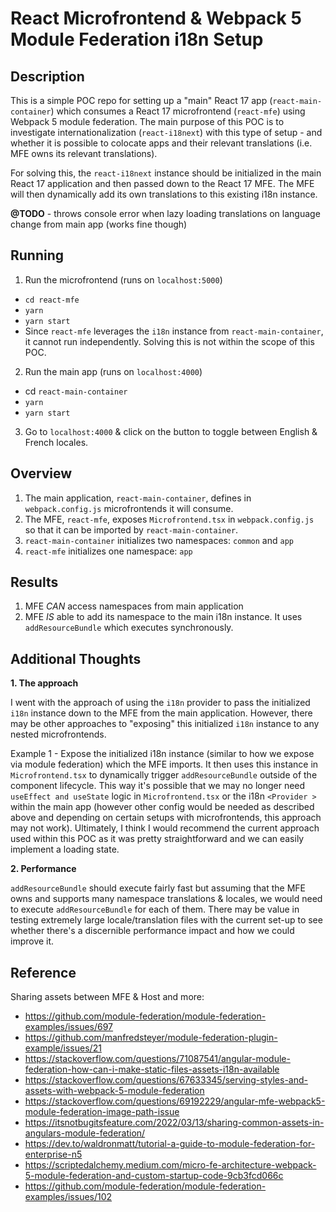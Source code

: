 # React Microfrontend & Webpack 5 Module Federation i18n Setup

## Description

This is a simple POC repo for setting up a "main" React 17 app (`react-main-container`) which consumes a React 17 microfrontend (`react-mfe`) using Webpack 5 module federation. The main purpose of this POC is to investigate internationalization (`react-i18next`) with this type of setup - and whether it is possible to colocate apps and their relevant translations (i.e. MFE owns its relevant translations).

For solving this, the `react-i18next` instance should be initialized in the main React 17 application and then passed down to the React 17 MFE. The MFE will then dynamically add its own translations to this existing i18n instance.

**@TODO** - throws console error when lazy loading translations on language change from main app (works fine though)

## Running

1. Run the microfrontend (runs on `localhost:5000`)

- `cd react-mfe`
- `yarn`
- `yarn start`
- Since `react-mfe` leverages the `i18n` instance from `react-main-container`, it cannot run independently. Solving this is not within the scope of this POC.

2. Run the main app (runs on `localhost:4000`)

- cd `react-main-container`
- `yarn`
- `yarn start`

3. Go to `localhost:4000` & click on the button to toggle between English & French locales.

## Overview

1. The main application, `react-main-container`, defines in `webpack.config.js` microfrontends it will consume.
2. The MFE, `react-mfe`, exposes `Microfrontend.tsx` in `webpack.config.js` so that it can be imported by `react-main-container`.
3. `react-main-container` initializes two namespaces: `common` and `app`
4. `react-mfe` initializes one namespace: `app`

## Results

1. MFE _CAN_ access namespaces from main application
2. MFE _IS_ able to add its namespace to the main i18n instance. It uses `addResourceBundle` which executes synchronously.

## Additional Thoughts

**1. The approach**

I went with the approach of using the `i18n` provider to pass the initialized `i18n` instance down to the MFE from the main application. However, there may be other approaches to "exposing" this initialized `i18n` instance to any nested microfrontends.

Example 1 - Expose the initialized i18n instance (similar to how we expose via module federation) which the MFE imports. It then uses this instance in `Microfrontend.tsx` to dynamically trigger `addResourceBundle` outside of the component lifecycle. This way it's possible that we may no longer need `useEffect and useState` logic in `Microfrontend.tsx` or the i18n `<Provider >` within the main app (however other config would be needed as described above and depending on certain setups with microfrontends, this approach may not work). Ultimately, I think I would recommend the current approach used within this POC as it was pretty straightforward and we can easily implement a loading state.

**2. Performance**

`addResourceBundle` should execute fairly fast but assuming that the MFE owns and supports many namespace translations & locales, we would need to execute `addResourceBundle` for each of them. There may be value in testing extremely large locale/translation files with the current set-up to see whether there's a discernible performance impact and how we could improve it.

## Reference

Sharing assets between MFE & Host and more:
- https://github.com/module-federation/module-federation-examples/issues/697
- https://github.com/manfredsteyer/module-federation-plugin-example/issues/21
- https://stackoverflow.com/questions/71087541/angular-module-federation-how-can-i-make-static-files-assets-i18n-available
- https://stackoverflow.com/questions/67633345/serving-styles-and-assets-with-webpack-5-module-federation
- https://stackoverflow.com/questions/69192229/angular-mfe-webpack5-module-federation-image-path-issue
- https://itsnotbugitsfeature.com/2022/03/13/sharing-common-assets-in-angulars-module-federation/
- https://dev.to/waldronmatt/tutorial-a-guide-to-module-federation-for-enterprise-n5
- https://scriptedalchemy.medium.com/micro-fe-architecture-webpack-5-module-federation-and-custom-startup-code-9cb3fcd066c
- https://github.com/module-federation/module-federation-examples/issues/102
